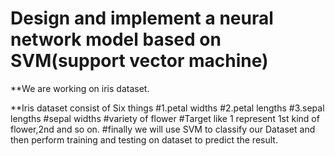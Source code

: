 # Design and implement a neural network model based on SVM(support vector machine)

**We are working on iris dataset.

  **Iris dataset consist of Six things 
  #1.petal widths
  #2.petal lengths
  #3.sepal lengths
  #sepal widths
  #variety of flower
  #Target like 1 represent 1st kind of flower,2nd and so on.
  #finally we will use SVM to classify our Dataset and then perform training and testing on dataset to predict the result.


